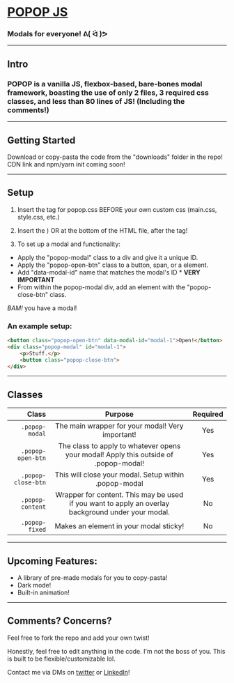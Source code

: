 # [POPOP JS](http://catcarbonell.github.io/popop)
### Modals for everyone! **ᕕ( ᐛ )ᕗ**
---
## Intro

### POPOP is a vanilla JS, flexbox-based, bare-bones modal framework, boasting the use of only 2 files, 3 required css classes, and less than 80 lines of JS! (Including the comments!)
---
## Getting Started
Download or copy-pasta the code from the "downloads" folder in the repo!
CDN link and npm/yarn init coming soon!

---
## Setup
1. Insert the <link> tag for popop.css BEFORE  your own custom css (main.css, style.css, etc.)

2. Insert the <script> tag for  popop.js either AFTER all of your CSS 
(with "defer"-- ex: <script defer src="popop.js"></script>)
OR at the bottom of the HTML file, after the <body> tag!

3. To set up a modal and functionality:
* Apply the "popop-modal" class to a div and give it a unique ID.
* Apply the "popop-open-btn" class to a button, span, or a element.
* Add "data-modal-id" name that matches the modal's ID * **VERY IMPORTANT**
* From within the popop-modal div, add an element with the "popop-close-btn" class.

*BAM!* you have a modal!

### An example setup:
```html
<button class="popop-open-btn" data-modal-id="modal-1">Open!</button>
<div class="popop-modal" id="modal-1"> 
    <p>Stuff.</p>
    <button class="popop-close-btn"> 
</div>
```
---
## Classes
| Class                       | Purpose             | Required |
| ---------------------------:|:-------------------:|:--------:|
|<code>.popop-modal</code>    |The main wrapper for your modal! Very important!|Yes|
|<code>.popop-open-btn</code> |The class to apply to whatever opens your modal! Apply this outside of .popop-modal!|Yes|
|<code>.popop-close-btn</code>|This will close your modal. Setup within .popop-modal |Yes|
|<code>.popop-content</code>  |Wrapper for content. This may be used if you want to apply an overlay background under your modal. |No|
|<code>.popop-fixed</code>    |Makes an element in your modal sticky!|No|

---
## Upcoming Features:
* A library of pre-made modals for you to copy-pasta!
* Dark mode!
* Built-in animation!
---
## Comments? Concerns?
Feel free to fork the repo and add your own twist!

Honestly, feel free to edit anything in the code. I'm not the boss of you. This is built to be flexible/customizable lol.

Contact me via DMs on [twitter](http://twitter.com/catcarbn) or [LinkedIn](http://linkedin.com/in/catcarbonell)!
